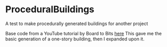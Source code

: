 # ProceduralBuildings
A test to make procedurally generated buildings for another project

Base code from a YouTube tutorial by Board to Bits [here](https://youtube.com/playlist?list=PL5KbKbJ6Gf9-FZIwc1M7dbpJIslv-GWFY)
This gave me the basic generation of a one-story building, then I expanded upon it.